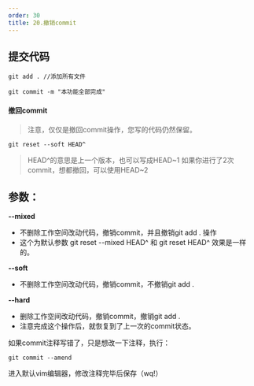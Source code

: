 ```yaml
---
order: 30
title: 20.撤销commit
---
```


## 提交代码
```
git add . //添加所有文件

git commit -m "本功能全部完成"
```


#### 撤回commit
> 注意，仅仅是撤回commit操作，您写的代码仍然保留。
```
git reset --soft HEAD^
```
> HEAD^的意思是上一个版本，也可以写成HEAD~1
> 如果你进行了2次commit，想都撤回，可以使用HEAD~2



## 参数：
**--mixed**

* 不删除工作空间改动代码，撤销commit，并且撤销git add . 操作
* 这个为默认参数 git reset --mixed HEAD^ 和 git reset HEAD^ 效果是一样的。


**--soft**
* 不删除工作空间改动代码，撤销commit，不撤销git add . 

**--hard**
* 删除工作空间改动代码，撤销commit，撤销git add . 
* 注意完成这个操作后，就恢复到了上一次的commit状态。

如果commit注释写错了，只是想改一下注释，执行：
```
git commit --amend
```
进入默认vim编辑器，修改注释完毕后保存（wq!）
